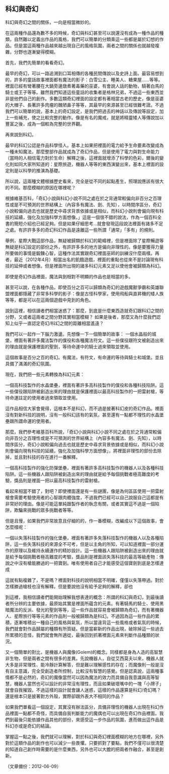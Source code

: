 ## 科幻與奇幻

科幻與奇幻之間的關係，一向是相當微妙的。

在這兩種作品還為數不多的時候，奇幻與科幻甚至可以說還沒有成為一種作品的種類，自然難以定義出作品的風格，我們可以簡單的分類乘這一些都是屬於幻想的作品。但是當這兩種作品越來越出現自己的風格氛圍，兩者之間的關係也就越發複雜，分野也逐漸變得模糊。

首先，我們先簡單的看看奇幻。

最早的奇幻，可以一路追溯到口耳相傳的各種民間傳說以及史詩上面。最容易想到的，許多的童話故事裡面都有魔法的影子：白雪公主、睡美人、糖果屋……等等。裡面已經有彎著腰在大鍋旁邊燉煮著毒藥的巫婆，有會說人話的動物，騎著白馬的騎士或王子等等。雖然我們知道這些童話的收集者是格林兄弟，不過這一些東西並非是他們自己的創作。多數這類奇幻裡面的設定都有著相當古老的歷史，像是巫婆的大帽子、長著許多肉瘤的醜陋鼻子等等，其最早的來源甚至已經很難考證。不過我們可以簡單的說，基本上的奇幻設定，是我們把過去的神話以及傳說等設定，加上一些補充，使之比較完整的動作。像是有名的魔戒，就是將精靈矮人等傳說加以豐富之後，成為一個較為完整的世界觀。

再來說到科幻。

最早的科幻公認是作品科學怪人。基本上如果把裡面的電力給予生命要素改變成為一種未知魔法，那麼整部作品就成為了奇幻作品，但是使用了電力與對生命能力（當時的人相信電力對於生命）解釋之後，這裡面就增添了科學的色彩，爾後的變化則如同大家所知道的：星際旅遊，機器人等等的東西演變出來，基本上裡面的設定則是以科學的推演為基礎。

所以說，這兩種文體根據歷史看來，完全是從不同的起點產生，照理說應該有很大的不同。那麼模糊的原因在哪裡呢？

根據維基百科，「奇幻小說與科幻小說不同之處在於之背通常較偏向非百分之百理性或是不可預測的世界結構上（內容多有魔法、劍、先知），以時間序區分，奇幻小說較偏向過去也就是歷史中尋求背景依據或是相似，而科幻小說則會偏向現有科技的延續，強化及加強科學方面想像。」這是一個很不錯的說法，作為一個百科全書的簡短介紹也已經足夠。但是如果仔細思考…就會發現這段說法裡面有諸多不足之處。有許許多多的奇幻科幻作品是遠離這一些所謂「通常」「多有」的規則。

舉例，星際大戰這部作品，無疑被歸類於科幻的範疇裡，但是裡面除了星際暢遊等無疑是科幻設定的部份之外，有許許多多的地方是偏向非理性的。像是要獲得力量所要做的事情是鍛鍊心智，這種作法其實跟奇幻裡面巫師的訓練沒什麼兩樣。再者，最近（2012年4月）相當出名的飢餓遊戲，裡面的重點也從來不是討論現有科技的延伸或者想像。但是裡面所出現的諸多科幻元素又足以使他會被歸類為科幻。

即使是奇幻作品裡面，魔法與劍相對不明顯的作品也是相當的多。

甚至可以說，在各種作品，即使百分之百可以歸類為奇幻的遊戲魔獸爭霸和英雄聯盟裡面都隱藏了非常多科學的影子：像是古怪科學家，使用飛船與直昇機的矮人族等等，都是可以在這兩個遊戲中見到的角色。

說到這裡，相信讀者們相當迷惑了：那麼，到底是什麼東西造就奇幻跟科幻之間的分野，又或者這兩者之間分野其實相當模糊？
如果是後者，那麼又為什麼我們認知上似乎一直認定奇幻/科幻之間的距離相當遙遠？

我們可以一起作一下腦力激盪。先想像一下一個簡單的故事：
一個水晶般的城堡，裡面有著許多魔法製作的僕役和各種魔法符文。這一些僕役跟符文被創造出來的理由就是保護裡面的聖劍，等待命運中的騎士過來領取並使用。

這個故事是百分之百的奇幻。有魔法，有符文，有命運的等待與騎士和城堡。並且具備了滿滿的奇幻氛圍。

現在，我們把一些元素轉換為科幻元素：

一個高科技製作的水晶堡壘，裡面有著許多高科技製作的僕役和各種科技陷阱。這一些僕役跟陷阱被創造出來的理由就是保護裡面以最高科技製作的一把雷射槍，等待命運註定的使用者過來領取並使用。

這作品相信大家會覺得，這根本不是科幻，而不過是披著科幻皮的奇幻作品。裡面沒有對新科技的說明，沒有一般科幻該有的氣氛，甚至還有一點都不理性的水晶堡壘跟所謂命運的使用者。

那麼，我們參考維基百科所說，「奇幻小說與科幻小說不同之處在於之背通常較偏向非百分之百理性或是不可預測的世界結構上（內容多有魔法、劍、先知），以時間序區分，奇幻小說較偏向過去也就是歷史中尋求背景依據或是相似，而科幻小說則會偏向現有科技的延續，強化及加強科學方面想像」，將裡面非理性的部份去除掉，並且對科技的存在進行一番解釋。

一個高科技製作的強化防彈堡壘，裡面有著許多高科技製作的機器人以及各種科技陷阱。這一些機器人跟陷阱被創造出來的理由就是給予每個挑戰者極高難度的考驗，獎品則是裡面一把以最高科技製作的雷射槍。

看起來相當不錯了，對吧？即使裡面還是有一些謎團，像是為何區區使用一把雷射槍會需要考驗使用者的心智跟肉體強度，不過我們已經可以自己說服自己這都是有非常好的理由。像是可能這單純跟製作者的執念有關，或者其實這不過是一個陷阱，欺騙來挑戰的眾多挑戰者等等。

但是且慢，如果我們非常故意且仔細的的，作一番模糊，改編成以下這個故事，會怎麼樣呢：

一個以失落科技製作的強化堡壘，裡面有著許多失落科技製作的機器人以及各種陷阱，這一些失落科技的來源全不可考，但是以主角的所知，可以知道裡面一部分運作的原理以及維持永續運作的精妙設計。這一些機器人跟陷阱被創造出來的理由就是給予每個挑戰者極高難度的考驗，獎品則是裡面該失落科技的最高等級產物：傳說之中沒有槍能勝過的一把寶劍。唯有使用者自己才能感受這個寶劍到底是怎樣達成

這就有點複雜了，不是嗎？裡面對科技的說明相當不明確，僅僅以失落帶過。對於怎樣勝過槍枝也沒有解釋。但是要說他沒有給予足夠的解釋，卻也

到這裡，我相信讀者們能開始理解我想表達的概念：所謂的科幻與奇幻，到最後讀者所分辨的主要依據，最原始其實是裡面所蘊含的元素。有著騎馬的騎士、使用黑暗魔法的反派、發光的聖劍等等，這一些作品就容易會被歸類為奇幻，而有著機器人、星際旅行等等元素的作品則一般被歸類為是科幻。不過因為這一些作品的累積，逐漸堆積出一種自己的風格與氣氛，所以當違背這一些風格或者氣氛的時候，我們就會對作品歸屬的種類有所質疑。但是當嶄新的作品出現，破除掉這一些過去所累積的息怪，我們就會無所適從，最後回到抓著裡面元素來判斷作品種類的狀況。

又一個簡單的對比，是機器人與魔像(Golem)的概念。同樣都是身為人造的高智慧非生物，但是兩者之間有很多的差異。先說機器人，自從艾西莫夫以來，機器人就大多是非常理性、能冷靜計算解答，但是難以理解感性的存在；而魔像則一般是沒有自主意識，完全受創造者所控制，比較沒有智慧的感覺。但是認真說，這兩種事情都不是必然的，奇幻的魔像當然可以因為魔法的效力而具備自我意識與高等智慧，機器人當然也可以設計的非常沒有理性，而且如果破壞嘴中的一塊「小牌子」就會自我摧毀。不過這樣的設計就會讓人迷惑，這樣的作品還算是科幻/奇幻嗎？還是根本只是披著對方外殼，實際卻跟外表大不相同的作品？

如果我們單看這一個設定，其實沒有辦法區分，具備非理性的機器人出現在科幻作品裡面一點都不奇怪，而具備自我判斷能力的魔偶也可以出現在奇幻作品裡面。我們到最後只能依據作品其他的部份，來感受這一步作品的氛圍，進而做出這作品是科幻亦或是奇幻的結論。

掌握這一點之後，我們就可以理解，對於科幻與奇幻裡面模糊的地方在哪裡，另外對於這類作品的創作也可以減少一些畏懼。只要抓對了要點，我們不僅可以很清楚的知道自己創作時需要的是什麼東西，另外也可以大膽的把兩者作融合，甚至是創新。

（文章備份：2012-06-09）
